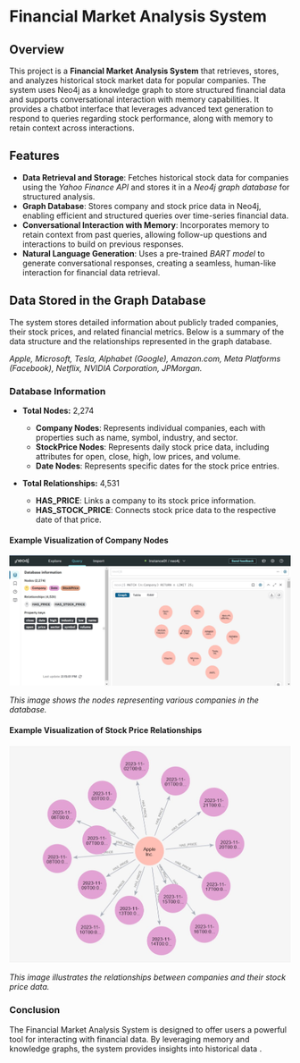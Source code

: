# Financial Market Analysis System

## Overview

This project is a **Financial Market Analysis System** that retrieves, stores, and analyzes historical stock market data for popular companies. The system uses Neo4j as a knowledge graph to store structured financial data and supports conversational interaction with memory capabilities. It provides a chatbot interface that leverages advanced text generation to respond to queries regarding stock performance, along with memory to retain context across interactions.

## Features

- **Data Retrieval and Storage**: Fetches historical stock data for companies using the *Yahoo Finance API* and stores it in a *Neo4j graph database* for structured analysis.
- **Graph Database**: Stores company and stock price data in Neo4j, enabling efficient and structured queries over time-series financial data.
- **Conversational Interaction with Memory**: Incorporates memory to retain context from past queries, allowing follow-up questions and interactions to build on previous responses.
- **Natural Language Generation**: Uses a pre-trained *BART model* to generate conversational responses, creating a seamless, human-like interaction for financial data retrieval.

## Data Stored in the Graph Database

The system stores detailed information about publicly traded companies, their stock prices, and related financial metrics. Below is a summary of the data structure and the relationships represented in the graph database.

*Apple, Microsoft, Tesla, Alphabet (Google), Amazon.com, Meta Platforms (Facebook), Netflix, NVIDIA Corporation, JPMorgan.*

### Database Information

- **Total Nodes:** 2,274
  - **Company Nodes**: Represents individual companies, each with properties such as name, symbol, industry, and sector.
  - **StockPrice Nodes**: Represents daily stock price data, including attributes for open, close, high, low prices, and volume.
  - **Date Nodes**: Represents specific dates for the stock price entries.

- **Total Relationships:** 4,531
  - **HAS_PRICE**: Links a company to its stock price information.
  - **HAS_STOCK_PRICE**: Connects stock price data to the respective date of that price.

#### Example Visualization of Company Nodes

![Company Nodes](images/companies.jpg)

*This image shows the nodes representing various companies in the database.*

#### Example Visualization of Stock Price Relationships

![Stock Price Relationships](images/Relationship.jpg)

*This image illustrates the relationships between companies and their stock price data.*

### Conclusion

The Financial Market Analysis System is designed to offer users a powerful tool for interacting with financial data. By leveraging memory and knowledge graphs, the system provides insights into historical data .



